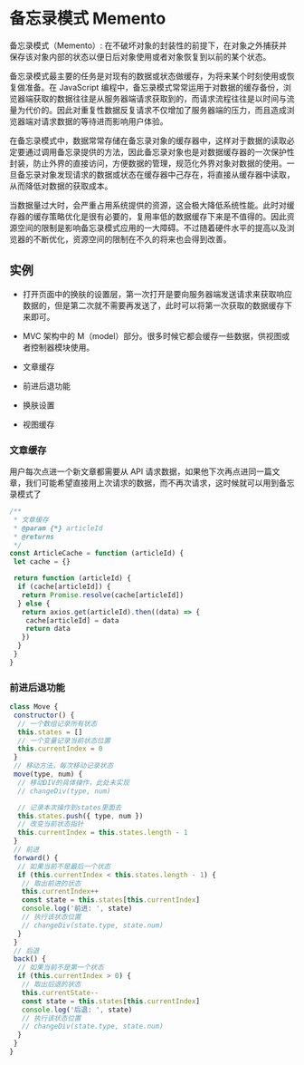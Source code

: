 # 备忘录模式 Memento

备忘录模式（Memento）: 在不破坏对象的封装性的前提下，在对象之外捕获并保存该对象内部的状态以便日后对象使用或者对象恢复到以前的某个状态。

备忘录模式最主要的任务是对现有的数据或状态做缓存，为将来某个时刻使用或恢复做准备。在 JavaScript 编程中，备忘录模式常常运用于对数据的缓存备份，浏览器端获取的数据往往是从服务器端请求获取到的，而请求流程往往是以时间与流量为代价的。因此对重复性数据反复请求不仅增加了服务器端的压力，而且造成浏览器端对请求数据的等待进而影响用户体验。

在备忘录模式中，数据常常存储在备忘录对象的缓存器中，这样对于数据的读取必定要通过调用备忘录提供的方法，因此备忘录对象也是对数据缓存器的一次保护性封装，防止外界的直接访问，方便数据的管理，规范化外界对象对数据的使用。一旦备忘录对象发现请求的数据或状态在缓存器中己存在，将直接从缓存器中读取，从而降低对数据的获取成本。

当数据量过大时，会严重占用系统提供的资源，这会极大降低系统性能。此时对缓存器的缓存策略优化是很有必要的，复用率低的数据缓存下来是不值得的。因此资源空间的限制是影响备忘录模式应用的一大障碍。不过随着硬件水平的提高以及浏览器的不断优化，资源空间的限制在不久的将来也会得到改善。

## 实例

- 打开页面中的换肤的设置层，第一次打开是要向服务器端发送请求来获取响应数据的，但是第二次就不需要再发送了，此时可以将第一次获取的数据缓存下来即可。
- MVC 架构中的 M（model）部分。很多时候它都会缓存一些数据，供视图或者控制器模块使用。

- 文章缓存
- 前进后退功能
- 换肤设置
- 视图缓存

### 文章缓存

用户每次点进一个新文章都需要从 API 请求数据，如果他下次再点进同一篇文章，我们可能希望直接用上次请求的数据，而不再次请求，这时候就可以用到备忘录模式了

```js
/**
 * 文章缓存
 * @param {*} articleId
 * @returns
 */
const ArticleCache = function (articleId) {
 let cache = {}

 return function (articleId) {
  if (cache[articleId]) {
   return Promise.resolve(cache[articleId])
  } else {
   return axios.get(articleId).then((data) => {
    cache[articleId] = data
    return data
   })
  }
 }
}
```

### 前进后退功能

```js
class Move {
 constructor() {
  // 一个数组记录所有状态
  this.states = []
  // 一个变量记录当前状态位置
  this.currentIndex = 0
 }
 // 移动方法，每次移动记录状态
 move(type, num) {
  // 移动DIV的具体操作，此处未实现
  // changeDiv(type, num)

  // 记录本次操作到states里面去
  this.states.push({ type, num })
  // 改变当前状态指针
  this.currentIndex = this.states.length - 1
 }
 // 前进
 forward() {
  // 如果当前不是最后一个状态
  if (this.currentIndex < this.states.length - 1) {
   // 取出前进的状态
   this.currentIndex++
   const state = this.states[this.currentIndex]
   console.log('前进: ', state)
   // 执行该状态位置
   // changeDiv(state.type, state.num)
  }
 }
 // 后退
 back() {
  // 如果当前不是第一个状态
  if (this.currentIndex > 0) {
   // 取出后退的状态
   this.currentState--
   const state = this.states[this.currentIndex]
   console.log('后退: ', state)
   // 执行该状态位置
   // changeDiv(state.type, state.num)
  }
 }
}
```
